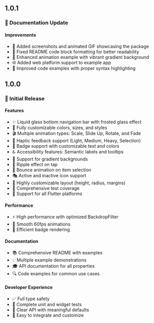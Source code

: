 ## 1.0.1

### 📸 Documentation Update

#### Improvements
* 📸 Added screenshots and animated GIF showcasing the package
* 📝 Fixed README code block formatting for better readability
* 🎨 Enhanced animation example with vibrant gradient background
* 🌐 Added web platform support to example app
* 📖 Improved code examples with proper syntax highlighting

## 1.0.0

### 🎉 Initial Release

#### Features
* ✨ Liquid glass bottom navigation bar with frosted glass effect
* 🎨 Fully customizable colors, sizes, and styles
* 🎬 Multiple animation types: Scale, Slide Up, Rotate, and Fade
* 📳 Haptic feedback support (Light, Medium, Heavy, Selection)
* 🔔 Badge support with customizable text and colors
* ♿ Accessibility features: Semantic labels and tooltips
* 🌈 Support for gradient backgrounds
* 🎯 Ripple effect on tap
* 💫 Bounce animation on item selection
* 🎭 Active and inactive icon support
* 📐 Highly customizable layout (height, radius, margins)
* 🔧 Comprehensive test coverage
* 📱 Support for all Flutter platforms

#### Performance
* ⚡ High performance with optimized BackdropFilter
* 🚀 Smooth 60fps animations
* 💪 Efficient badge rendering

#### Documentation
* 📚 Comprehensive README with examples
* 💡 Multiple example demonstrations
* 🎓 API documentation for all properties
* 🔍 Code examples for common use cases

#### Developer Experience
* ✅ Full type safety
* 🧪 Complete unit and widget tests
* 📝 Clear API with meaningful defaults
* 🔨 Easy to integrate and customize
